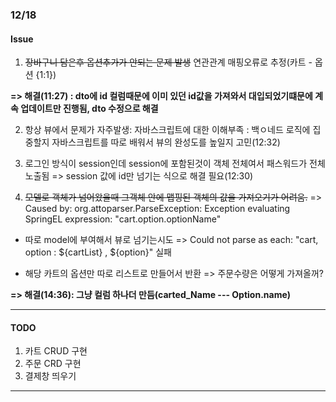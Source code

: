 ### 12/18

#### Issue
1. ~~장바구니 담은후 옵션추가가 안되는 문제 발생~~
연관관계 매핑오류로 추정(카트 - 옵션 {1:1})

 __=>  해결(11:27) : dto에 id 컬럼때문에 이미 있던 id값을 가져와서 대입되었기떄문에 계속 업데이트만 진행됨, dto 수정으로 해결__


2. 항상 뷰에서 문제가 자주발생: 자바스크립트에 대한 이해부족
  : 백ㅇ네드 로직에 집중할지 자바스크립트를 따로 배워서 뷰의 완성도를 높일지 고민(12:32)

3. 로그인 방식이 session인데 session에 포함된것이 객체 전체여서 패스워드가 전체 노출됨
  => session 값에 id만 넘기는 식으로 해결 필요(12:30)

4. ~~모델로 객체가 넘어왔을때 그객체 안에 맵핑된 객체의 값을 가져오기가 어려움.~~
  => Caused by: org.attoparser.ParseException: Exception evaluating SpringEL expression: "cart.option.optionName"
  - 따로 model에 부여해서 뷰로 넘기는시도 => Could not parse as each: "cart, option : ${cartList} , ${option}" 실패

  - 해당 카트의 옵션만 따로 리스트로 만들어서 반환 => 주문수량은 어떻게 가져올꺼?

   __=> 해결(14:36): 그냥 컬럼 하나더 만듬(carted_Name --- Option.name)__


---
#### TODO

1. 카트 CRUD 구현
2. 주문 CRD 구현
3. 결제창 띄우기
---
